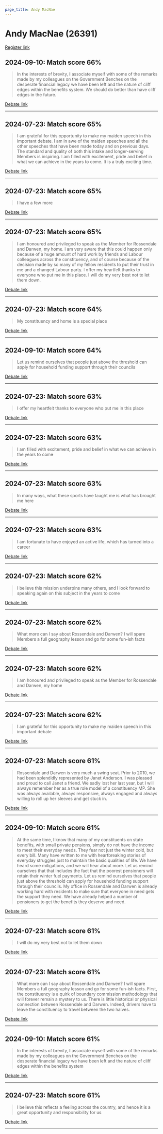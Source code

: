 ```yaml
---
page_title: Andy MacNae
---
```


# Andy MacNae  (26391)

[Register link](https://www.theyworkforyou.com/mp/26391/register)



## 2024-09-10: Match score 66%

>In the interests of brevity, I associate myself with some of the remarks made by my colleagues on the Government Benches on the desperate financial legacy we have been left and the nature of cliff edges within the benefits system. We should do better than have cliff edges in the future.

[Debate link](https://www.theyworkforyou.com/debates/?id=2024-09-10a.726.0) 

---



## 2024-07-23: Match score 65%

>I am grateful for this opportunity to make my maiden speech in this important debate. I am in awe of the maiden speeches and all the other speeches that have been made today and on previous days. The standard and quality of both this intake and longer-serving Members is inspiring. I am filled with excitement, pride and belief in what we can achieve in the years to come. It is a truly exciting time.

[Debate link](https://www.theyworkforyou.com/debates/?id=2024-07-23d.565.1) 

---



## 2024-07-23: Match score 65%

>I have a few more

[Debate link](https://www.theyworkforyou.com/debates/?id=2024-07-23d.565.1) 

---



## 2024-07-23: Match score 65%

>I am honoured and privileged to speak as the Member for Rossendale and Darwen, my home. I am very aware that this could happen only because of a huge amount of hard work by friends and Labour colleagues across the constituency, and of course because of the decision made by so many of my fellow residents to put their trust in me and a changed Labour party. I offer my heartfelt thanks to everyone who put me in this place. I will do my very best not to let them down.

[Debate link](https://www.theyworkforyou.com/debates/?id=2024-07-23d.565.1) 

---



## 2024-07-23: Match score 64%

>My constituency and home is a special place

[Debate link](https://www.theyworkforyou.com/debates/?id=2024-07-23d.565.1) 

---



## 2024-09-10: Match score 64%

>Let us remind ourselves that people just above the threshold can apply for household funding support through their councils

[Debate link](https://www.theyworkforyou.com/debates/?id=2024-09-10a.726.0) 

---



## 2024-07-23: Match score 63%

>I offer my heartfelt thanks to everyone who put me in this place

[Debate link](https://www.theyworkforyou.com/debates/?id=2024-07-23d.565.1) 

---



## 2024-07-23: Match score 63%

>I am filled with excitement, pride and belief in what we can achieve in the years to come

[Debate link](https://www.theyworkforyou.com/debates/?id=2024-07-23d.565.1) 

---



## 2024-07-23: Match score 63%

>In many ways, what these sports have taught me is what has brought me here

[Debate link](https://www.theyworkforyou.com/debates/?id=2024-07-23d.565.1) 

---



## 2024-07-23: Match score 63%

>I am fortunate to have enjoyed an active life, which has turned into a career

[Debate link](https://www.theyworkforyou.com/debates/?id=2024-07-23d.565.1) 

---



## 2024-07-23: Match score 62%

>I believe this mission underpins many others, and I look forward to speaking again on this subject in the years to come

[Debate link](https://www.theyworkforyou.com/debates/?id=2024-07-23d.565.1) 

---



## 2024-07-23: Match score 62%

>What more can I say about Rossendale and Darwen? I will spare Members a full geography lesson and go for some fun-ish facts

[Debate link](https://www.theyworkforyou.com/debates/?id=2024-07-23d.565.1) 

---



## 2024-07-23: Match score 62%

>I am honoured and privileged to speak as the Member for Rossendale and Darwen, my home

[Debate link](https://www.theyworkforyou.com/debates/?id=2024-07-23d.565.1) 

---



## 2024-07-23: Match score 62%

>I am grateful for this opportunity to make my maiden speech in this important debate

[Debate link](https://www.theyworkforyou.com/debates/?id=2024-07-23d.565.1) 

---



## 2024-07-23: Match score 61%

>Rossendale and Darwen is very much a swing seat. Prior to 2010, we had been splendidly represented by Janet Anderson. I was pleased and proud to call Janet a friend. We sadly lost her last year, but I will always remember her as a true role model of a constituency MP. She was always available, always responsive, always engaged and always willing to roll up her sleeves and get stuck in.

[Debate link](https://www.theyworkforyou.com/debates/?id=2024-07-23d.565.1) 

---



## 2024-09-10: Match score 61%

>At the same time, I know that many of my constituents on state benefits, with small private pensions, simply do not have the income to meet their everyday needs. They fear not just the winter cold, but every bill. Many have written to me with heartbreaking stories of everyday struggles just to maintain the basic qualities of life. We have heard some mitigations, and we will hear about more. Let us remind ourselves that that includes the fact that the poorest pensioners will retain their winter fuel payments. Let us remind ourselves that people just above the threshold can apply for household funding support through their councils. My office in Rossendale and Darwen is already working hard with residents to make sure that everyone in need gets the support they need. We have already helped a number of pensioners to get the benefits they deserve and need.

[Debate link](https://www.theyworkforyou.com/debates/?id=2024-09-10a.726.0) 

---



## 2024-07-23: Match score 61%

>I will do my very best not to let them down

[Debate link](https://www.theyworkforyou.com/debates/?id=2024-07-23d.565.1) 

---



## 2024-07-23: Match score 61%

>What more can I say about Rossendale and Darwen? I will spare Members a full geography lesson and go for some fun-ish facts. First, the constituency is a quirk of boundary commission methodology that will forever remain a mystery to us. There is little historical or  physical connection between Rossendale and Darwen. Indeed, drivers have to leave the constituency to travel between the two halves.

[Debate link](https://www.theyworkforyou.com/debates/?id=2024-07-23d.565.1) 

---



## 2024-09-10: Match score 61%

>In the interests of brevity, I associate myself with some of the remarks made by my colleagues on the Government Benches on the desperate financial legacy we have been left and the nature of cliff edges within the benefits system

[Debate link](https://www.theyworkforyou.com/debates/?id=2024-09-10a.726.0) 

---



## 2024-07-23: Match score 61%

>I believe this reflects a feeling across the country, and hence it is a great opportunity and responsibility for us

[Debate link](https://www.theyworkforyou.com/debates/?id=2024-07-23d.565.1) 

---

